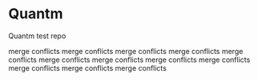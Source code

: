 # Quantm

Quantm test repo

merge conflicts
merge conflicts
merge conflicts
merge conflicts
merge conflicts
merge conflicts
merge conflicts
merge conflicts
merge conflicts
merge conflicts
merge conflicts
merge conflicts
